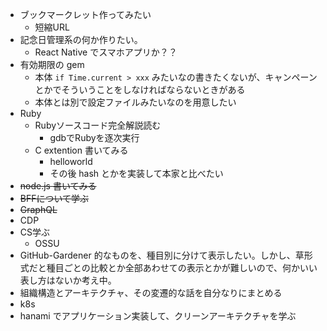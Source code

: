 - ブックマークレット作ってみたい
  - 短縮URL
- 記念日管理系の何か作りたい。
  - React Native でスマホアプリか？？
- 有効期限の gem
  - 本体 `if Time.current > xxx` みたいなの書きたくないが、キャンペーンとかでそういうことをしなければならないときがある
  - 本体とは別で設定ファイルみたいなのを用意したい
- Ruby
  - Rubyソースコード完全解説読む
    - gdbでRubyを逐次実行
  - C extention 書いてみる
    - helloworld
    - その後 hash とかを実装して本家と比べたい
- ~~node.js 書いてみる~~
- ~~BFFについて学ぶ~~
- ~~GraphQL~~
- CDP
- CS学ぶ
  - OSSU
- GitHub-Gardener 的なものを、種目別に分けて表示したい。しかし、草形式だと種目ごとの比較とか全部あわせての表示とかが難しいので、何かいい表し方はないか考え中。
- 組織構造とアーキテクチャ、その変遷的な話を自分なりにまとめる
- k8s
- hanami でアプリケーション実装して、クリーンアーキテクチャを学ぶ
